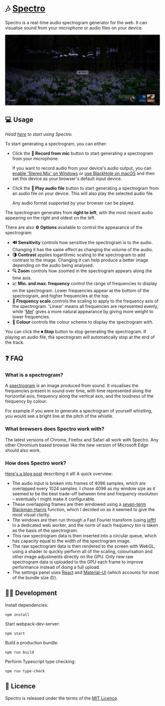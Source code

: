 # 🎶 [Spectro](https://calebj0seph.github.io/spectro/)

Spectro is a real-time audio spectrogram generator for the web. It can visualise sound from your microphone or audio files on your device.

![Screenshot of Spectro](/docs/screenshot.png?raw=true)

## 💻 Usage
*Head [here](https://calebj0seph.github.io/spectro/) to start using Spectro.*

To start generating a spectrogram, you can either:
* Click the **🎤 Record from mic** button to start generating a spectrogram from your microphone.

  If you want to record audio from your device's audio output, you can [enable 'Stereo Mix' on Windows](https://www.howtogeek.com/howto/39532/how-to-enable-stereo-mix-in-windows-7-to-record-audio/) or [use BlackHole on macOS](https://github.com/ExistentialAudio/BlackHole) and then set this device as your browser's default input device.

* Click the **🎵 Play audio file** button to start generating a spectrogram from an audio file on your device. This will also play the selected audio file.

  Any audio format supported by your browser can be played.

The spectrogram generates from **right to left**, with the most recent audio appearing on the right and oldest on the left.

There are also **⚙ Options** available to control the appearance of the spectrogram:
* **🔊 Sensitivity** controls how sensitive the spectrogram is to the audio. Changing it has the same effect as changing the volume of the audio.
* **🌗 Contrast** applies logarithmic scaling to the spectrogram to add contrast to the image. Changing it can help produce a better image depending on the audio being analysed.
* **🔍 Zoom** controls how zoomed in the spectrogram appears along the time axis.
* **📈 Min. and max. frequency** control the range of frequencies to display on the spectrogram. Lower frequencies appear at the bottom of the spectrogram, and higher frequencies at the top.
* **🎹 Frequency scale** controls the scaling to apply to the frequency axis of the spectrogram. 'Linear' means all frequencies are represented evenly, while '[Mel](https://en.wikipedia.org/wiki/Mel_scale)' gives a more natural appearance by giving more weight to lower frequencies.
* **🌈 Colour** controls the colour scheme to display the spectrogram with.

You can click the **⏹ Stop** button to stop generating the spectrogram. If playing an audio file, the spectrogram will automatically stop at the end of the track.

## ❓ FAQ
### What is a spectrogram?
A [spectrogram](https://en.wikipedia.org/wiki/Spectrogram) is an image produced from sound. It visualises the frequencies present in sound over time, with time represented along the horizontal axis, frequency along the vertical axis, and the loudness of the frequency by colour.

For example if you were to generate a spectrogram of yourself whistling, you would see a bright line at the pitch of the whistle.

### What browsers does Spectro work with?
The latest versions of Chrome, Firefox and Safari all work with Spectro. Any other Chromium based browser like the new version of Microsoft Edge should also work.

### How does Spectro work?
[Here's a blog post](/docs/making-of.md) describing it all! A quick overview:
* The audio input is broken into frames of 4096 samples, which are overlapped every 1024 samples. I chose 4096 as my window size as it seemed to be the best trade-off between time and frequency resolution – eventually I might make it configurable.
* These overlapping frames are then windowed using a [seven-term Blackman-Harris](https://dsp.stackexchange.com/questions/51095/seven-term-blackman-harris-window) function, which I decided on as it seemed to give the most visual clarity.
* The windows are then run through a Fast Fourier transform (using [jsfft](https://github.com/dntj/jsfft)) in a dedicated web worker, and the norm of each frequency bin is taken as the basis of the spectrogram.
* This raw spectrogram data is then inserted into a circular queue, which has capacity equal to the width of the spectrogram image.
* The raw spectrogram data is then rendered to the screen with WebGL, using a shader to quickly perform all of the scaling, colourisation and other image adjustments directly on the GPU. Only new raw spectrogram data is uploaded to the GPU each frame to improve performance instead of doing a full upload.
* The settings panel uses [React](https://reactjs.org/) and [Material-UI](https://material-ui.com/) (which accounts for most of the bundle size 😞).

## 👩‍💻 Development
Install dependencies:
```
npm install
```

Start webpack-dev-server:
```
npm start
```

Build a production bundle:
```
npm run build
```

Perform Typescript type checking:
```
npm run type-check
```

## 📘 Licence
Spectro is released under the terms of the [MIT Licence](LICENSE).
